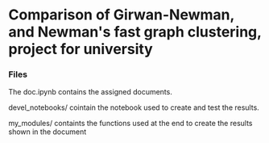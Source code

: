 # Comparison of Girwan-Newman, and Newman's fast graph clustering, project for university

### Files

The doc.ipynb contains the assigned documents.


devel_notebooks/ cointain the notebook used to create and test the results.

my_modules/ containts the functions used at the end to create the results shown in the document


